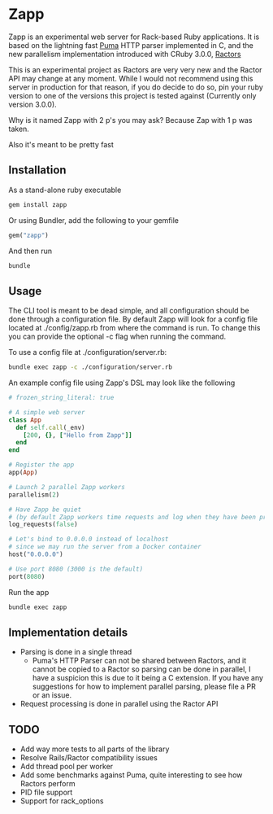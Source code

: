 # Zapp

Zapp is an experimental web server for Rack-based Ruby applications. It is based on the lightning fast [Puma](https://puma.io/) HTTP parser implemented in C,
and the new parallelism implementation introduced with CRuby 3.0.0, [Ractors](https://github.com/ruby/ruby/blob/master/doc/ractor.md)

This is an experimental project as Ractors are very very new and the Ractor API may change at any moment. While I would not recommend using this server in production for that reason,
if you do decide to do so, pin your ruby version to one of the versions this project is tested against (Currently only version 3.0.0).

Why is it named Zapp with 2 p's you may ask? Because Zap with 1 p was taken.

Also it's meant to be pretty fast

## Installation

As a stand-alone ruby executable
```bash
gem install zapp
```

Or using Bundler, add the following to your gemfile
```ruby
gem("zapp")
```

And then run
```bash
bundle
```

## Usage

The CLI tool is meant to be dead simple, and all configuration should be done through a configuration file.
By default Zapp will look for a config file located at ./config/zapp.rb from where the command is run.
To change this you can provide the optional -c flag when running the command.

To use a config file at ./configuration/server.rb:
```bash
bundle exec zapp -c ./configuration/server.rb
```

An example config file using Zapp's DSL may look like the following
```ruby
# frozen_string_literal: true

# A simple web server
class App
  def self.call(_env)
    [200, {}, ["Hello from Zapp"]]
  end
end

# Register the app
app(App)

# Launch 2 parallel Zapp workers
parallelism(2)

# Have Zapp be quiet
# (by default Zapp workers time requests and log when they have been processed)
log_requests(false)

# Let's bind to 0.0.0.0 instead of localhost
# since we may run the server from a Docker container
host("0.0.0.0")

# Use port 8080 (3000 is the default)
port(8080)
```

Run the app
```bash
bundle exec zapp
```

## Implementation details

* Parsing is done in a single thread
  * Puma's HTTP Parser can not be shared between Ractors, and it cannot be copied to a Ractor so parsing can be done in parallel, I have a suspicion this is due to it being a C extension. 
    If you have any suggestions for how to implement parallel parsing, please file a PR or an issue.
* Request processing is done in parallel using the Ractor API

## TODO

* Add way more tests to all parts of the library
* Resolve Rails/Ractor compatibility issues
* Add thread pool per worker
* Add some benchmarks against Puma, quite interesting to see how Ractors perform
* PID file support
* Support for rack_options
